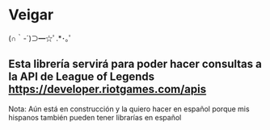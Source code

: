 # Veigar

 (∩｀-´)⊃━☆ﾟ.*･｡ﾟ

## Esta librería servirá para poder hacer consultas a la API de League of Legends https://developer.riotgames.com/apis

Nota: Aún está en construcción y la quiero hacer en español porque mis hispanos también pueden tener librarías en español
